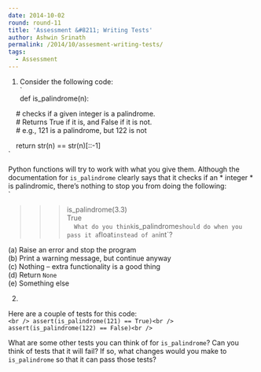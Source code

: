 ```yaml
---
date: 2014-10-02
round: round-11
title: 'Assessment &#8211; Writing Tests'
author: Ashwin Srinath
permalink: /2014/10/assesment-writing-tests/
tags:
  - Assessment
---
```

1. Consider the following code:  
`<br />
def is_palindrome(n):</p>
<p>&nbsp; &nbsp; # checks if a given integer is a palindrome.<br />
&nbsp; &nbsp; # Returns True if it is, and False if it is not.<br />
&nbsp; &nbsp; # e.g., 121 is a palindrome, but 122 is not</p>
<p>&nbsp; &nbsp; return str(n) == str(n)[::-1]<br />
`

Python functions will try to work with what you give them. Although the documentation for ` is_palindrome ` clearly says that it checks if an * integer * is palindromic, there&#8217;s nothing to stop you from doing the following:  
`<br />
>>> is_palindrome(3.3)<br />
True<br />
`  
What do you think `is_palindrome` should do when you pass it a `float` instead of an `int`?

(a) Raise an error and stop the program  
(b) Print a warning message, but continue anyway  
(c) Nothing &#8211; extra functionality is a good thing  
(d) Return ` None `  
(e) Something else

2.

Here are a couple of tests for this code:  
`<br />
assert(is_palindrome(121) == True)<br />
assert(is_palindrome(122) == False)<br />
`

What are some other tests you can think of for `is_palindrome`? Can you think of tests that it will fail? If so, what changes would you make to `is_palindrome` so that it can pass those tests?
